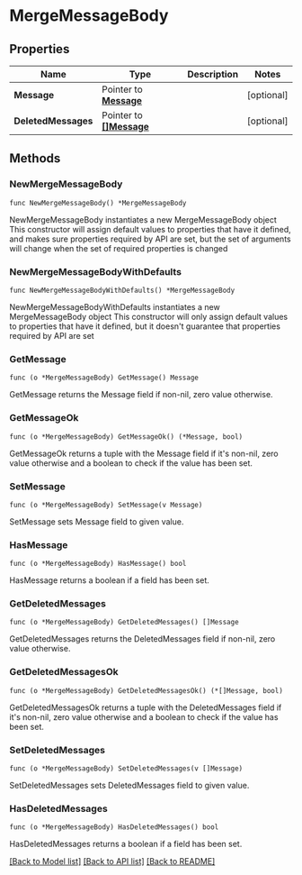 # MergeMessageBody

## Properties

Name | Type | Description | Notes
------------ | ------------- | ------------- | -------------
**Message** | Pointer to [**Message**](Message.md) |  | [optional] 
**DeletedMessages** | Pointer to [**[]Message**](Message.md) |  | [optional] 

## Methods

### NewMergeMessageBody

`func NewMergeMessageBody() *MergeMessageBody`

NewMergeMessageBody instantiates a new MergeMessageBody object
This constructor will assign default values to properties that have it defined,
and makes sure properties required by API are set, but the set of arguments
will change when the set of required properties is changed

### NewMergeMessageBodyWithDefaults

`func NewMergeMessageBodyWithDefaults() *MergeMessageBody`

NewMergeMessageBodyWithDefaults instantiates a new MergeMessageBody object
This constructor will only assign default values to properties that have it defined,
but it doesn't guarantee that properties required by API are set

### GetMessage

`func (o *MergeMessageBody) GetMessage() Message`

GetMessage returns the Message field if non-nil, zero value otherwise.

### GetMessageOk

`func (o *MergeMessageBody) GetMessageOk() (*Message, bool)`

GetMessageOk returns a tuple with the Message field if it's non-nil, zero value otherwise
and a boolean to check if the value has been set.

### SetMessage

`func (o *MergeMessageBody) SetMessage(v Message)`

SetMessage sets Message field to given value.

### HasMessage

`func (o *MergeMessageBody) HasMessage() bool`

HasMessage returns a boolean if a field has been set.

### GetDeletedMessages

`func (o *MergeMessageBody) GetDeletedMessages() []Message`

GetDeletedMessages returns the DeletedMessages field if non-nil, zero value otherwise.

### GetDeletedMessagesOk

`func (o *MergeMessageBody) GetDeletedMessagesOk() (*[]Message, bool)`

GetDeletedMessagesOk returns a tuple with the DeletedMessages field if it's non-nil, zero value otherwise
and a boolean to check if the value has been set.

### SetDeletedMessages

`func (o *MergeMessageBody) SetDeletedMessages(v []Message)`

SetDeletedMessages sets DeletedMessages field to given value.

### HasDeletedMessages

`func (o *MergeMessageBody) HasDeletedMessages() bool`

HasDeletedMessages returns a boolean if a field has been set.


[[Back to Model list]](../README.md#documentation-for-models) [[Back to API list]](../README.md#documentation-for-api-endpoints) [[Back to README]](../README.md)


